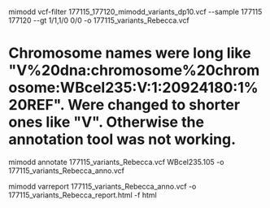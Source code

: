mimodd vcf-filter 177115_177120_mimodd_variants_dp10.vcf --sample 177115 177120 --gt 1/1,1/0 0/0 -o 177115_variants_Rebecca.vcf 

# Chromosome names were long like "V%20dna:chromosome%20chromosome:WBcel235:V:1:20924180:1%20REF". Were changed to shorter ones like "V". Otherwise the annotation tool was not working.


mimodd annotate 177115_variants_Rebecca.vcf WBcel235.105 -o 177115_variants_Rebecca_anno.vcf

mimodd varreport 177115_variants_Rebecca_anno.vcf -o 177115_variants_Rebecca_report.html -f html
